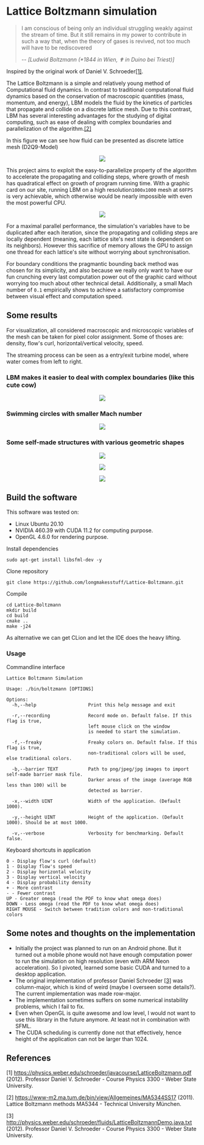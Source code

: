 # Lattice Boltzmann simulation

> I am conscious of being only an individual struggling weakly against the stream of time.
> But it still remains in my power to contribute in such a way that, when the theory of gases is revived, not too much
> will have to be rediscovered
> 
> -- <cite>[Ludwid Boltzmann (*1844 in Wien, ✟ in Duino bei Triest)]</cite>

Inspired by the original work of Daniel V. Schroeder[[1]](#1). 

The Lattice Boltzmann is a simple and relatively young method of Computational fluid dynamics. In contrast to traditional 
computational fluid dynamics based on the conservation of macroscopic quantities (mass, momentum, and energy), LBM models the fluid by the kinetics of particles that propagate and collide on a discrete lattice mesh. Due to this contrast, LBM has several interesting advantages for the studying of digital computing, such as ease of dealing with complex boundaries and parallelization of the algorithm.[[2]](#2) 

In this figure we can see how fluid can be presented as discrete lattice mesh (D2Q9-Model)

<p align="center">
  <img src="data/d2q9_streaming.png">
</p>


This project aims to exploit the easy-to-parallelize property of the algorithm to accelerate the propagating and colliding steps, where growth of mesh has quadratical effect on growth of program running time. With a graphic card on our site, running LBM on a high resolution`1000x1000` mesh at `60FPS` is very achievable, which otherwise would be nearly impossible with even the most powerful CPU. 

<p align="center">
  <img src="data/flowcharts.jpg">
</p>

For a maximal parallel performance, the simulation's variables have to be duplicated after each iteration, since the propagating and colliding steps are locally dependent (meaning, each lattice site's next state is dependent on its neighbors). However this sacrifice of memory allows the GPU to assign one thread for each lattice's site without worrying about synchronisation. 

For boundary conditions the pragmantic bounding back method was chosen for its simplicity, and also because we really only want to have our fun crunching every last computation power out of the graphic card without worrying too much about other technical detail. Additionally, a small Mach number of `0.1` empirically shows to achieve a satisfactory compromise between visual effect and computation speed. 

## Some results

For visualization, all considered macroscopic and microscopic variables of the mesh can be taken for pixel color assignment. Some of thoses are: density, flow's curl, horizontal/vertical velocity, speed. 

The streaming process can be seen as a entry/exit turbine model, where water comes from left to right. 

### LBM makes it easier to deal with complex boundaries (like this cute cow)

<p align="center">
  <img src="data/1.gif">
</p>

### Swimming circles with smaller Mach number

<p align="center">
  <img src="data/7.gif">
</p>

### Some self-made structures with various geometric shapes

<p align="center">
  <img src="data/3.gif">
</p>

<p align="center">
  <img src="data/4.gif">
</p>

<p align="center">
  <img src="data/6.gif">
</p>

## Build the software

This software was tested on:
- Linux Ubuntu 20.10
- NVIDIA 460.39 with CUDA 11.2 for computing purpose.
- OpenGL 4.6.0 for rendering purpose.

Install dependencies 

```
sudo apt-get install libsfml-dev -y
```

Clone repository

```
git clone https://github.com/longmakesstuff/Lattice-Boltzmann.git
```

Compile

```
cd Lattice-Boltzmann
mkdir build
cd build
cmake ..
make -j24
```

As alternative we can get CLion and let the IDE does the heavy lifting.

### Usage

Commandline interface

```
Lattice Boltzmann Simulation

Usage: ./bin/boltzmann [OPTIONS]

Options:
  -h,--help                   Print this help message and exit
  
  -r,--recording              Record mode on. Default false. If this flag is true, 
                              left mouse click on the window 
                              is needed to start the simulation.
                              
  -f,--freaky                 Freaky colors on. Default false. If this flag is true, 
                              non-traditional colors will be used, else traditional colors.
                              
  -b,--barrier TEXT           Path to png/jpeg/jpg images to import self-made barrier mask file. 
                              Darker areas of the image (average RGB less than 100) will be 
                              detected as barrier.
                              
  -x,--width UINT             Width of the application. (Default 1000).
  
  -y,--height UINT            Height of the application. (Default 1000). Should be at most 1000.

  -v,--verbose                Verbosity for benchmarking. Default false.
```

Keyboard shortcuts in application

```
0 - Display flow's curl (default)
1 - Display flow's speed
2 - Display horizontal velocity
3 - Display vertical velocity
4 - Display probability density
+ - More contrast
- - Fewer contrast
UP - Greater omega (read the PDF to know what omega does)
DOWN - Less omega (read the PDF to know what omega does)
RIGHT MOUSE - Switch between tradition colors and non-traditional colors
```

## Some notes and thoughts on the implementation
- Initially the project was planned to run on an Android phone. But it turned out a mobile phone would not have enough
  computation power to run the simulation on high resolution (even with ARM Neon acceleration). So I pivoted, learned 
  some basic CUDA and turned to a desktop application.
- The original implementation of professor Daniel Schroeder [[3]](#3) was column-major, which is kind of weird (maybe I overseen some details?).
  The current implementation was made row-major.
- The implementation sometimes suffers on some numerical instability problems, which I fail to fix.
- Even when OpenGL is quite awesome and low level, I would not want to use this library in the future anymore. At least 
not in combination with SFML.
- The CUDA scheduling is currently done not that effectively, hence height of the application can not be larger than 1024.

## References

<a id="1">[1]</a>
https://physics.weber.edu/schroeder/javacourse/LatticeBoltzmann.pdf (2012).
Professor Daniel V. Schroeder - Course Physics 3300 - Weber State University.

<a id="2">[2]</a>
https://www-m2.ma.tum.de/bin/view/Allgemeines/MA5344SS17 (2011).
Lattice Boltzmann methods MA5344 - Technical University München.

<a id="3">[3]</a>
http://physics.weber.edu/schroeder/fluids/LatticeBoltzmannDemo.java.txt (2012).
Professor Daniel V. Schroeder - Course Physics 3300 - Weber State University.
